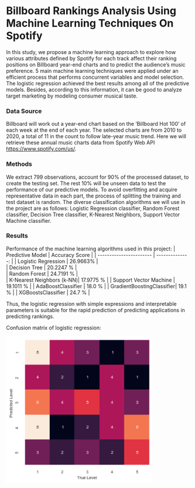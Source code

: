 # Billboard Rankings Analysis Using Machine Learning Techniques On Spotify

In this study, we propose a machine learning approach to explore how various attributes defined by Spotify for each track affect their ranking positions on Billboard year-end charts and to predict the audience’s music preference. 5 main machine learning techniques were applied under an efficient process that performs concurrent variables and model selection. 
The logistic regression achieved the best results among all of the predictive models. Besides, according to this information, it can be good to analyze target marketing by modeling consumer musical taste.

### Data Source

Billboard will work out a year-end chart based on the ‘Billboard Hot 100’ of each week at the end of each year. The selected charts are from 2010 to 2020, a total of 11 in the count to follow late-year music trend.
Here we will retrieve these annual music charts data from Spotify Web API https://www.spotify.com/us/.

### Methods

We extract 799 observations, account for 90% of the processed dataset, to create the testing set. The rest 10% will be unseen data to test the performance of our predictive models. To avoid overfitting and acquire representative data in each part, the process of splitting the training and test dataset is random. 
The diverse classification algorithms we will use in the project are as follows: Logistic Regression classifier, Random Forest classifier, Decision Tree classifier, K-Nearest Neighbors, Support Vector Machine classifier.


### Results

Performance of the machine learning algorithms used in this project:
| Predictive Model	        | Accuracy Score    | 
| -----------------------   | --------------:   | 
| Logistic Regression       |   26.9663%        |  
| Decision Tree             |   20.2247 %       |  
| Random Forest	            |   24.7191 %       |  
| K-Nearest Neighbors (k-NN)| 	17.9775 %       | 
| Support Vector Machine	  |   19.1011 %       | 
| AdaBoostClassifier	      |   18.0 %          | 
| GradientBoostingClassifier| 	19.1 %          | 
| XGBoostsClassifier	      |   24.7 %          | 

Thus, the logistic regression with simple expressions and interpretable parameters is suitable for the rapid prediction of predicting applications in predicting rankings.

Confusion matrix of logistic regression:

<img src="https://github.com/nilijing/Billboard-Rankings-Analysis-Using-Machine-Learning-Techniques-On-Spotify/blob/main/image/Picture1.png" width="400"  />
